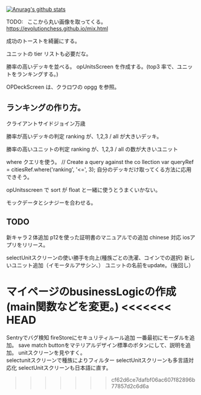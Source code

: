 [![Anurag's github stats](https://github-readme-stats.vercel.app/api?username=t-kabaya)](https://github.com/anuraghazra/github-readme-stats)


TODO:  
ここから丸い画像を取ってくる。
https://evolutionchess.github.io/mix.html

成功のトーストを綺麗にする。

ユニットの tier リストも必要だな。

勝率の高いデッキを並べる。
opUnitsScreen を作成する。(top3 率で、ユニットをランキングする。)

OPDeckScreen は、クラロワの opgg を参照。

## ランキングの作り方。

クライアントサイドジョイン万歳

勝率が高いデッキの判定
ranking が、1,2,3 / all が大きいデッキ。

勝率の高いユニットの判定
ranking が、1,2,3 / all の数が大きいユニット

where クエリを使う。
// Create a query against the co llection
var queryRef = citiesRef.where('ranking', '<=', 3);
自分のデッキだけ取ってくる方法に応用できそう。

opUnitsscreen で sort が float と一緒に使うとうまくいかない。

モックデータとシナジーを合わせる。

## TODO
新キャラ２体追加
p12を使った証明書のマニュアルでの追加
chinese 対応
iosアプリをリリース。

selectUnitスクリーンの使い勝手を向上(種族ごとの洗濯、コインでの選択)
新しいユニット追加（イモータルアサシン、）
ユニットの名前をupdate。（後回し）

マイページのbusinessLogicの作成(main関数などを変更。)
<<<<<<< HEAD
=======
Sentryでバグ検知
fireStoreにセキュリティルール追加
一番最初にモーダルを追加。
save match buttonをマテリアルデザイン標準のボタンにして、説明を追加。
unitスクリーンを見やすく。  
selectunitスクリーンで種族によりフィルター
selectUnitスクリーンも多言語対応化
selectUnitスクリーンも日本語に直す。

>>>>>>> cf62d6ce7dafbf06ac607f82896b77857d2c6d6a
